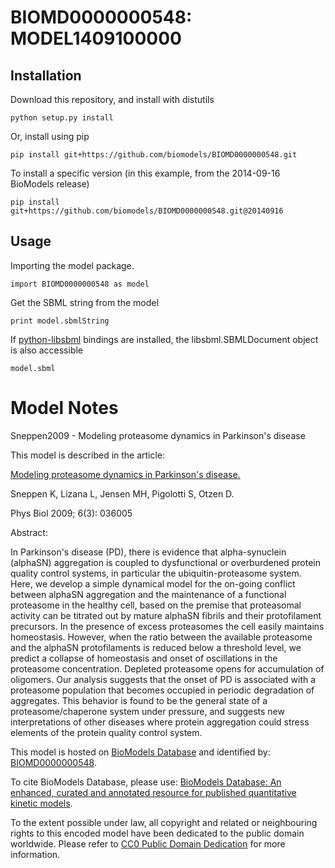 # BIOMD0000000548: MODEL1409100000

## Installation

Download this repository, and install with distutils

`python setup.py install`

Or, install using pip

`pip install git+https://github.com/biomodels/BIOMD0000000548.git`

To install a specific version (in this example, from the 2014-09-16 BioModels release)

`pip install git+https://github.com/biomodels/BIOMD0000000548.git@20140916`

## Usage

Importing the model package.

`import BIOMD0000000548 as model`

Get the SBML string from the model

`print model.sbmlString`

If [python-libsbml](https://pypi.python.org/pypi/python-libsbml) bindings are
installed, the libsbml.SBMLDocument object is also accessible

`model.sbml`


# Model Notes


Sneppen2009 - Modeling proteasome dynamics in Parkinson's disease

This model is described in the article:

[Modeling proteasome dynamics in Parkinson's
disease.](http://identifiers.org/pubmed/19411740)

Sneppen K, Lizana L, Jensen MH, Pigolotti S, Otzen D.

Phys Biol 2009; 6(3): 036005

Abstract:

In Parkinson's disease (PD), there is evidence that alpha-synuclein (alphaSN)
aggregation is coupled to dysfunctional or overburdened protein quality
control systems, in particular the ubiquitin-proteasome system. Here, we
develop a simple dynamical model for the on-going conflict between alphaSN
aggregation and the maintenance of a functional proteasome in the healthy
cell, based on the premise that proteasomal activity can be titrated out by
mature alphaSN fibrils and their protofilament precursors. In the presence of
excess proteasomes the cell easily maintains homeostasis. However, when the
ratio between the available proteasome and the alphaSN protofilaments is
reduced below a threshold level, we predict a collapse of homeostasis and
onset of oscillations in the proteasome concentration. Depleted proteasome
opens for accumulation of oligomers. Our analysis suggests that the onset of
PD is associated with a proteasome population that becomes occupied in
periodic degradation of aggregates. This behavior is found to be the general
state of a proteasome/chaperone system under pressure, and suggests new
interpretations of other diseases where protein aggregation could stress
elements of the protein quality control system.

This model is hosted on [BioModels Database](http://www.ebi.ac.uk/biomodels/)
and identified by:
[BIOMD0000000548](http://identifiers.org/biomodels.db/BIOMD0000000548).

To cite BioModels Database, please use: [BioModels Database: An enhanced,
curated and annotated resource for published quantitative kinetic
models](http://identifiers.org/pubmed/20587024).

To the extent possible under law, all copyright and related or neighbouring
rights to this encoded model have been dedicated to the public domain
worldwide. Please refer to [CC0 Public Domain
Dedication](http://creativecommons.org/publicdomain/zero/1.0/) for more
information.


